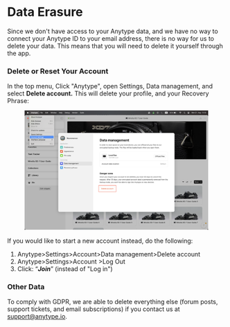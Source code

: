 # Data Erasure

Since we don't have access to your Anytype data, and we have no way to connect your Anytype ID to your email address, there is no way for us to delete your data. This means that you will need to delete it yourself through the app.

### Delete or Reset Your Account

In the top menu, Click "Anytype", open Settings, Data management, and select **Delete account.** This will delete your profile, and your Recovery Phrase:

<figure><img src="../.gitbook/assets/Screenshot 2023-08-21 at 13.33.28.png" alt=""><figcaption></figcaption></figure>

If you would like to start a new account instead, do the following:

1. Anytype>Settings>Account>Data management>Delete account
2. Anytype>Settings>Account >Log Out
3. Click: “_**Join**_” (instead of "Log in")

### Other Data

To comply with GDPR, we are able to delete everything else (forum posts, support tickets, and email subscriptions) if you contact us at [support@anytype.io](mailto:support@anytype.io).
